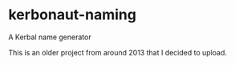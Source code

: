 # kerbonaut-naming
A Kerbal name generator

This is an older project from around 2013 that I decided to upload.
